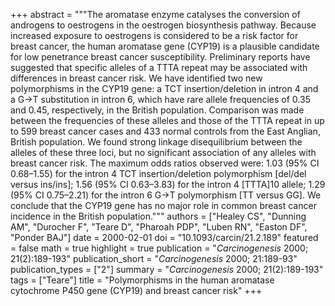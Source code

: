 +++
abstract = """The aromatase enzyme catalyses the conversion of androgens to oestrogens in the oestrogen biosynthesis pathway. Because increased exposure to oestrogens is considered to be a risk factor for breast cancer, the human aromatase gene (CYP19) is a plausible candidate for low penetrance breast cancer susceptibility. Preliminary reports have suggested that specific alleles of a TTTA repeat may be associated with differences in breast cancer risk. We have identified two new polymorphisms in the CYP19 gene: a TCT insertion/deletion in intron 4 and a G→T substitution in intron 6, which have rare allele frequencies of 0.35 and 0.45, respectively, in the British population. Comparison was made between the frequencies of these alleles and those of the TTTA repeat in up to 599 breast cancer cases and 433 normal controls from the East Anglian, British population. We found strong linkage disequilibrium between the alleles of these three loci, but no significant association of any alleles with breast cancer risk. The maximum odds ratios observed were: 1.03 (95% CI 0.68–1.55) for the intron 4 TCT insertion/deletion polymorphism [del/del versus ins/ins]; 1.56 (95% CI 0.63–3.83) for the intron 4 [TTTA]10 allele; 1.29 (95% CI 0.75–2.21) for the intron 6 G→T polymorphism [TT versus GG]. We conclude that the CYP19 gene has no major role in common breast cancer incidence in the British population."""
authors = ["Healey CS", "Dunning AM", "Durocher F", "Teare D", "Pharoah PDP", "Luben RN", "Easton DF", "Ponder BAJ"]
date = 2000-02-01
doi = "10.1093/carcin/21.2.189"
featured = false
math = true
highlight = true
publication = "*Carcinogenesis* 2000; 21(2):189-193"
publication_short = "*Carcinogenesis* 2000; 21:189-93"
publication_types = ["2"]
summary = "*Carcinogenesis* 2000; 21(2):189-193"
tags = ["Teare"]
title = "Polymorphisms in the human aromatase cytochrome P450 gene (CYP19) and breast cancer risk"
+++
